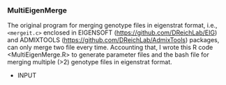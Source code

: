 ### MultiEigenMerge
The original program for merging genotype files in eigenstrat format, i.e., `<mergeit.c>` enclosed in EIGENSOFT (https://github.com/DReichLab/EIG) and ADMIXTOOLS (https://github.com/DReichLab/AdmixTools) packages, can only merge two file every time. 
Accounting that, I wrote this R code <MultiEigenMerge.R> to generate parameter files and the bash file for merging multiple (>2) genotype files in eigenstrat format. 

* INPUT
